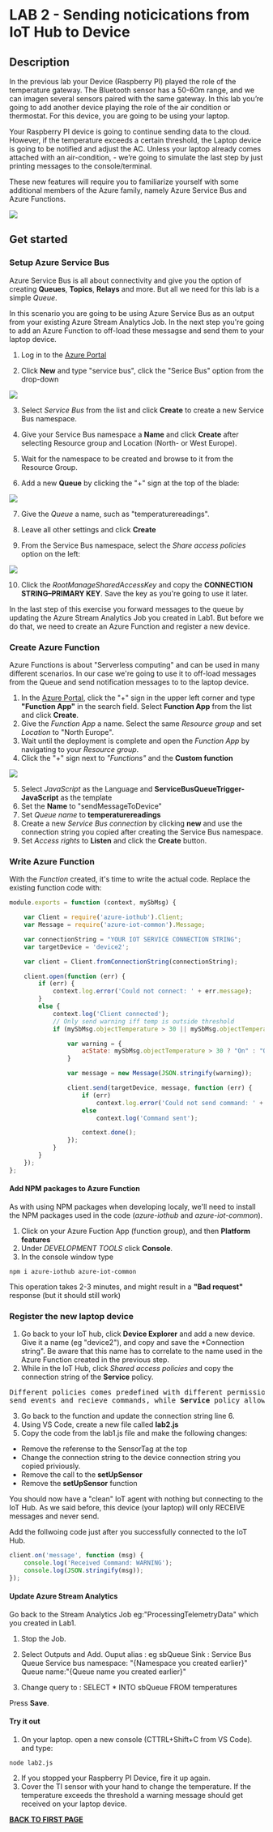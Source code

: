 # LAB 2 - Sending noticications from IoT Hub to Device

## Description
In the previous lab your Device (Raspberry PI) played the role of the temperature gateway. The Bluetooth sensor has a 50-60m range, and we can imagen several sensors paired with the same gateway. In this lab you’re going to add another device playing the role of the air condition or thermostat. For this device, you are going to be using your laptop. 

Your Raspberry PI device is going to continue sending data to the cloud. However, if the temperature exceeds a certain threshold, the Laptop device is going to be notified and adjust the AC. Unless your laptop already comes attached with an air-condition, - we’re going to simulate the last step by just printing messages to the console/terminal.

These new features will require you to familiarize yourself with some additional members of the Azure family, namely Azure Service Bus and Azure Functions.


<img src="http://microservicebus.blob.core.windows.net/img/azurebootcamp_6.png"/>

## Get started

### Setup Azure Service Bus
Azure Service Bus is all about connectivity and give you the option of creating **Queues**, **Topics**, **Relays** and more. But all we need for this lab is a simple *Queue*.

In this scenario you are going to be using Azure Service Bus as an output from your existing Azure Stream Analytics Job. In the next step you're going to add an Azure Function to off-load these messagse and send them to your laptop device.


1. Log in to the [Azure Portal](https://portal.azure.com/)

2. Click **New** and type "service bus", click the "Serice Bus" option from the drop-down  
<img src="http://microservicebus.blob.core.windows.net/img/azurebootcamp_7.png"/>

3. Select *Service Bus* from the list and click **Create** to create a new Service Bus namespace.

4.	Give your Service Bus namespace a **Name** and click **Create** after selecting Resource group and Location (North- or West Europe). 

5. Wait for the namespace to be created and browse to it from the Resource Group.

6. Add a new **Queue** by clicking the "+" sign at the top of the blade:
<img src="http://microservicebus.blob.core.windows.net/img/azurebootcamp_8.png"/>

7. Give the *Queue* a name, such as "temperaturereadings".

8. Leave all other settings and click **Create**

9. From the Service Bus namespace, select the *Share access policies* option on the left:
<img src="http://microservicebus.blob.core.windows.net/img/azurebootcamp_9.png"/>

10. Click the *RootManageSharedAccessKey* and copy the **CONNECTION STRING–PRIMARY KEY**. Save the key as you're going to use it later.

In the last step of this exercise you forward messages to the queue by updating the Azure Stream Analytics Job you created in Lab1. But before we do that, we need to create an Azure Function and register a new device.

### Create Azure Function
Azure Functions is about "Serverless computing" and can be used in many different scenarios. In our case we're going to use it to off-load messages from the Queue and send notification messages to to the laptop device.

1. In the [Azure Portal](https://portal.azure.com/), click the "+" sign in the upper left corner and type **"Function App"** in the search field. Select **Function App** from the list and click **Create**.
2. Give the *Function App* a name. Select the same *Resource group* and set *Location* to "North Europe". 
3. Wait until the deployment is complete and open the *Function App* by navigating to your *Resource group*.
4. Click the "+" sign next to *"Functions"* and the **Custom function**
<img src="http://microservicebus.blob.core.windows.net/img/azurebootcamp_10.png"/>

5. Select *JavaScript* as the Language and **ServiceBusQueueTrigger-JavaScript** as the template
6. Set the **Name** to "sendMessageToDevice" 
7. Set *Queue name* to **temperaturereadings**
7. Create a new *Service Bus connection* by clicking **new** and use the connection string you copied after creating the Service Bus namespace. 
8. Set *Access rights* to **Listen** and click the **Create** button.

### Write Azure Function
With the *Function* created, it's time to write the actual code. Replace the existing function code with:

```js
module.exports = function (context, mySbMsg) {

    var Client = require('azure-iothub').Client;
    var Message = require('azure-iot-common').Message;

    var connectionString = "YOUR IOT SERVICE CONNECTION STRING";
    var targetDevice = 'device2'; 

    var client = Client.fromConnectionString(connectionString);

    client.open(function (err) {
        if (err) {
            context.log.error('Could not connect: ' + err.message);
        }
        else {
            context.log('Client connected');
            // Only send warning iff temp is outside threshold
            if (mySbMsg.objectTemperature > 30 || mySbMsg.objectTemperature < 25) {

                var warning = {
                    acState: mySbMsg.objectTemperature > 30 ? "On" : "Off"
                }

                var message = new Message(JSON.stringify(warning));

                client.send(targetDevice, message, function (err) {
                    if (err)
                        context.log.error('Could not send command: ' + err);
                    else
                        context.log('Command sent');

                    context.done();
                });
            }
        }
    });
};
```
#### Add NPM packages to Azure Function
As with using NPM packages when developing localy, we'll need to install the NPM packages used in the code (*azure-iothub* and *azure-iot-common*). 
1. Click on your Azure Fuction App (function group), and then **Platform features**
2. Under *DEVELOPMENT TOOLS* click **Console**.
3. In the console window type 
```
npm i azure-iothub azure-iot-common
```
This operation takes 2-3 minutes, and might result in a **"Bad request"** response (but it should still work)

### Register the new laptop device

1. Go back to your IoT hub, click **Device Explorer** and add a new device. Give it a name (eg "device2"), and copy and save the *Connection string". Be aware that this name has to correlate to the name used in the Azure Function created in the previous step.
2.  While in the IoT Hub, click *Shared access policies* and copy the connection string of the **Service** policy.

<pre>
Different policies comes predefined with different permissions. For instance, <b>Device</b> policy can
send events and recieve commands, while <b>Service</b> policy allow sending commands to devices.
</pre>

3. Go back to the function and update the connection string line 6.
4. Using VS Code, create a new file called **lab2.js**
5. Copy the code from the lab1.js file and make the following changes:
* Remove the referense to the SensorTag at the top
* Change the connection string to the device connection string you copied priviously.
* Remove the call to the **setUpSensor**
* Remove the **setUpSensor** function

You should now have a "clean" IoT agent with nothing but connecting to the IoT Hub. As we said before, this device (your laptop) will only RECEIVE messages and never send.

Add the follwoing code just after you successfully connected to the IoT Hub.

```js
client.on('message', function (msg) {
    console.log('Received Command: WARNING');
    console.log(JSON.stringify(msg));
});
```

#### Update Azure Stream Analytics

Go back to the Stream Analytics Job eg:"ProcessingTelemetryData" which you created in Lab1.
1. Stop the Job.
2. Select Outputs and Add. 
Ouput alias : eg sbQueue
Sink : Service Bus Queue
Service bus namespace: "{Namespace you created earlier}"
Queue name:"{Queue name you created earlier}"

3. Change query to : 
SELECT
    *
INTO
    sbQueue
FROM
    temperatures

Press **Save**.

#### Try it out

1. On your laptop. open a new console (CTTRL+Shift+C from VS Code). and type:
```
node lab2.js
```

2. If you stopped your Raspberry PI Device, fire it up again. 
3. Cover the TI sensor with your hand to change the temperature. If the temperature exceeds the threshold a warning message should get received on your laptop device.

 
**[BACK TO FIRST PAGE](https://github.com/wmmihaa/azureiotbootcamp/blob/master/README.md)**